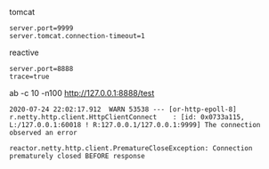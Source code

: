 tomcat
```
server.port=9999
server.tomcat.connection-timeout=1
```

reactive
```
server.port=8888
trace=true
```

ab -c 10 -n100 http://127.0.0.1:8888/test

```
2020-07-24 22:02:17.912  WARN 53538 --- [or-http-epoll-8] r.netty.http.client.HttpClientConnect    : [id: 0x0733a115, L:/127.0.0.1:60018 ! R:127.0.0.1/127.0.0.1:9999] The connection observed an error

reactor.netty.http.client.PrematureCloseException: Connection prematurely closed BEFORE response
```
